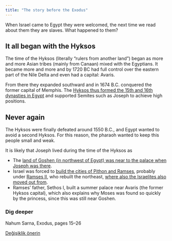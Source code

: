 ```yaml
---
title: "The story before the Exodus"
---
```



When Israel came to Egypt they were welcomed, the next time we read about them they are slaves. What happened to them?


## It all began with the Hyksos

<a name="31f6"></a>
The time of the Hyksos (literally “rulers from another land”) began as more and more Asian tribes (mainly from Canaan) mixed with the Egyptians. It became more and more and by 1720 BC had full control over the eastern part of the Nile Delta and even had a capital: Avaris.

From there they expanded southward and in 1674 B.C. conquered the former capital of Memphis. The [Hyksos thus formed the 15th and 16th dynasties in Egypt](https://en.wikipedia.org/wiki/Second_Intermediate_Period_of_Egypt) and supported Semites such as Joseph to achieve high positions.


## Never again

<a name="dc6a"></a>
The Hyksos were finally defeated around 1550 B.C., and Egypt wanted to avoid a second Hyksos. For this reason, the pharaoh wanted to keep this people small and weak.

It is likely that Joseph lived during the time of the Hyksos as

- The [land of Goshen (in northwest of Egypt) was near to the palace when Joseph was there](https://www.bibleserver.com/NIV/Genesis45%3A10).
- Israel was forced to [build the cities of Pithon and Ramses](https://www.bibleserver.com/NIV/Exodus1%3A11), probably under [Ramses II](https://en.wikipedia.org/wiki/Ramesses_II), who rebuilt the northeast, [where also the Israelites also moved out from](https://www.bibleserver.com/NIV/Exodus12%3A37).
- Ramses’ father, Sethos I, built a summer palace near Avaris (the former Hyksos capital), which also explains why Moses was found so quickly by the princess, since this was still near Goshen.



### Dig deeper

<a name="b333"></a>
Nahum Sarna, Exodus, pages 15–26






[Değişiklik önerin](https://github.com/revelation-today/revelation-today/blob/main/exampleSite/content/docs/bible/exodus/expl/the-story-before-the-exodus.md)
